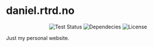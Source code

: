 # daniel.rtrd.no

<p align="center">
<img src="https://github.com/danielrtrd/daniel.rtrd.no/workflows/Laravel/badge.svg" alt="Test Status">
<img src="https://img.shields.io/librariesio/github/danielrtrd/daniel.rtrd.no" alt="Dependecies">
<img src="https://img.shields.io/github/license/danielrtrd/daniel.rtrd.no" alt="License">
</p>

Just my personal website.
